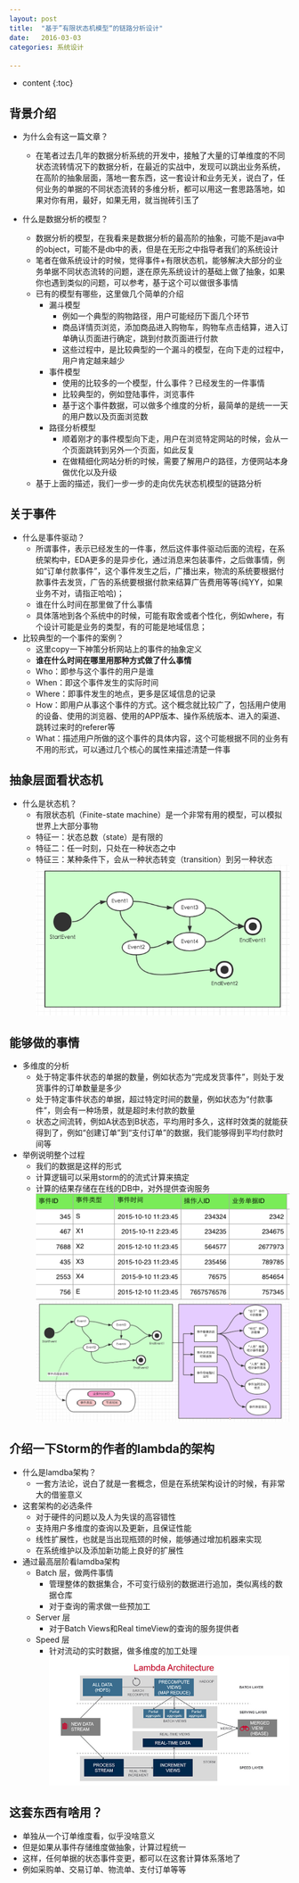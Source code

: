 ```yaml
---
layout: post
title:  "基于”有限状态机模型“的链路分析设计"
date:   2016-03-03
categories: 系统设计

---
```


* content
{:toc}



## 背景介绍
+ 为什么会有这一篇文章？
	+ 在笔者过去几年的数据分析系统的开发中，接触了大量的订单维度的不同状态流转情况下的数据分析，在最近的实战中，发现可以跳出业务系统，在高阶的抽象层面，落地一套东西，这一套设计和业务无关，说白了，任何业务的单据的不同状态流转的多维分析，都可以用这一套思路落地，如果对你有用，最好，如果无用，就当抛砖引玉了
	
+ 什么是数据分析的模型？
  + 数据分析的模型，在我看来是数据分析的最高阶的抽象，可能不是java中的object，可能不是db中的表，但是在无形之中指导者我们的系统设计
  + 笔者在做系统设计的时候，觉得事件+有限状态机，能够解决大部分的业务单据不同状态流转的问题，遂在原先系统设计的基础上做了抽象，如果你也遇到类似的问题，可以参考，基于这个可以做很多事情
  + 已有的模型有哪些，这里做几个简单的介绍
    + 漏斗模型
    	 + 例如一个典型的购物路径，用户可能经历下面几个环节
    	 + 商品详情页浏览，添加商品进入购物车，购物车点击结算，进入订单确认页面进行确定，跳到付款页面进行付款
    	 + 这些过程中，是比较典型的一个漏斗的模型，在向下走的过程中，用户肯定越来越少
    + 事件模型
      + 使用的比较多的一个模型，什么事件？已经发生的一件事情 
      + 比较典型的，例如登陆事件，浏览事件
      + 基于这个事件数据，可以做多个维度的分析，最简单的是统一一天的用户数以及页面浏览数
    + 路径分析模型
      + 顺着刚才的事件模型向下走，用户在浏览特定网站的时候，会从一个页面跳转到另外一个页面，如此反复
      + 在做精细化网站分析的时候，需要了解用户的路径，方便网站本身做优化以及升级
  + 基于上面的描述，我们一步一步的走向优先状态机模型的链路分析
  
## 关于事件

+ 什么是事件驱动？
  + 所谓事件，表示已经发生的一件事，然后这件事件驱动后面的流程，在系统架构中，EDA更多的是异步化，通过消息来包装事件，之后做事情，例如“订单付款事件”，这个事件发生之后，广播出来，物流的系统要根据付款事件去发货，广告的系统要根据付款来结算广告费用等等(纯YY，如果业务不对，请指正哈哈)；
  + 谁在什么时间在那里做了什么事情
  + 具体落地到各个系统中的时候，可能有取舍或者个性化，例如where，有个设计可能是业务的类型，有的可能是地域信息；
+ 比较典型的一个事件的案例？
  + 这里copy一下神策分析网站上的事件的抽象定义
  + **谁在什么时间在哪里用那种方式做了什么事情**
  + Who：即参与这个事件的用户是谁
  + When：即这个事件发生的实际时间
  + Where：即事件发生的地点，更多是区域信息的记录
  + How：即用户从事这个事件的方式。这个概念就比较广了，包括用户使用的设备、使用的浏览器、使用的APP版本、操作系统版本、进入的渠道、跳转过来时的referer等
  + What：描述用户所做的这个事件的具体内容，这个可能根据不同的业务有不用的形式，可以通过几个核心的属性来描述清楚一件事


## 抽象层面看状态机

+ 什么是状态机？
  + 有限状态机（Finite-state machine）是一个非常有用的模型，可以模拟世界上大部分事物
  + 特征一：状态总数（state）是有限的
  + 特征二：任一时刻，只处在一种状态之中
  + 特征三：某种条件下，会从一种状态转变（transition）到另一种状态
	![](https://raw.githubusercontent.com/iamzhongyong/pics/master/eventphoto.png)

## 能够做的事情
+ 多维度的分析
	+ 处于特定事件状态的单据的数量，例如状态为“完成发货事件”，则处于发货事件的订单数量是多少
	+ 处于特定事件状态的单据，超过特定时间的数量，例如状态为“付款事件”，则会有一种场景，就是超时未付款的数量
	+ 状态之间流转，例如A状态到B状态，平均用时多久，这样时效类的就能获得到了，例如“创建订单”到“支付订单”的数据，我们能够得到平均付款时间等
+ 举例说明整个过程
	+ 我们的数据是这样的形式
	+ 计算逻辑可以采用storm的的流式计算来搞定
	+ 计算的结果存储在在线的DB中，对外提供查询服务
	![](https://raw.githubusercontent.com/iamzhongyong/pics/master/eventlist.png)
	![](https://raw.githubusercontent.com/iamzhongyong/pics/master/computeprocess.png)


## 介绍一下Storm的作者的lambda的架构
+ 什么是lamdba架构？
  + 一套方法论，说白了就是一套概念，但是在系统架构设计的时候，有非常大的借鉴意义
+ 这套架构的必选条件
  + 对于硬件的问题以及人为失误的高容错性
  + 支持用户多维度的查询以及更新，且保证性能
  + 线性扩展性，也就是当出现瓶颈的时候，能够通过增加机器来实现
  + 在系统维护以及添加新功能上良好的扩展性
+ 通过最高层阶看lamdba架构
  + Batch 层，做两件事情
  	+ 管理整体的数据集合，不可变行级别的数据进行追加，类似离线的数据仓库
  	+ 对于查询的需求做一些预加工
  + Server 层 
  	+ 对于Batch Views和Real timeView的查询的服务提供者
  + Speed 层
  	+ 针对流动的实时数据，做多维度的加工处理
	![](https://raw.githubusercontent.com/iamzhongyong/pics/master/lambdaarch.png)


  
## 这套东西有啥用？
+ 单独从一个订单维度看，似乎没啥意义
+ 但是如果从事件存储维度做抽象，计算过程统一
+ 这样，任何单据的状态事件变更，都可以在这套计算体系落地了
+ 例如采购单、交易订单、物流单、支付订单等等
